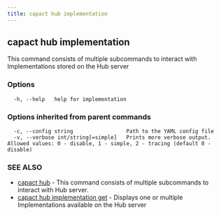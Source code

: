```yaml
---
title: capact hub implementation
---
```


## capact hub implementation

This command consists of multiple subcommands to interact with Implementations stored on the Hub server

### Options

```
  -h, --help   help for implementation
```

### Options inherited from parent commands

```
  -c, --config string                 Path to the YAML config file
  -v, --verbose int/string[=simple]   Prints more verbose output. Allowed values: 0 - disable, 1 - simple, 2 - tracing (default 0 - disable)
```

### SEE ALSO

* [capact hub](capact_hub.md)	 - This command consists of multiple subcommands to interact with Hub server.
* [capact hub implementation get](capact_hub_implementation_get.md)	 - Displays one or multiple Implementations available on the Hub server

